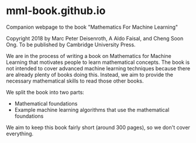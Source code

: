 # mml-book.github.io
Companion webpage to the book "Mathematics For Machine Learning"

Copyright 2018 by Marc Peter Deisenroth, A Aldo Faisal,
and Cheng Soon Ong. To be published by Cambridge University Press.

We are in the process of writing a book on Mathematics for Machine Learning that motivates people to learn mathematical concepts. The book is not intended to cover advanced machine learning techniques because there are already plenty of books doing this. Instead, we aim to provide the necessary mathematical skills to read those other books.

We split the book into two parts:

* Mathematical foundations
* Example machine learning algorithms that use the mathematical foundations

We aim to keep this book fairly short (around 300 pages), so we don't cover everything.
